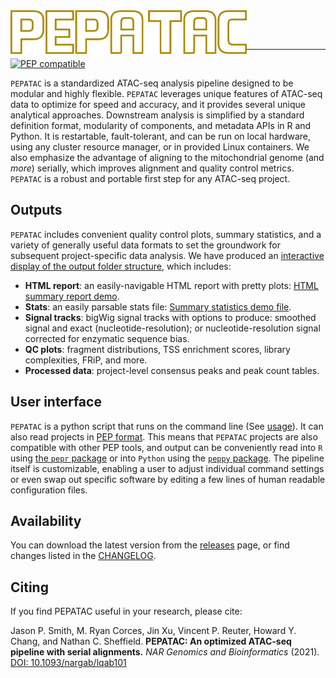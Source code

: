 <img src="img/pepatac_logo_white.svg" alt="pepatac logo" height="70" align="left"/>

<br></br>

---

[![PEP compatible](https://pepkit.github.io/img/PEP-compatible-green.svg)](https://pepkit.github.io)

`PEPATAC` is a standardized ATAC-seq analysis pipeline designed to be modular and highly flexible. `PEPATAC` leverages unique features of ATAC-seq data to optimize for speed and accuracy, and it provides several unique analytical approaches. Downstream analysis is simplified by a standard definition format, modularity of components, and metadata APIs in R and Python. It is restartable, fault-tolerant, and can be run on local hardware, using any cluster resource manager, or in provided Linux containers. We also emphasize the advantage of aligning to the mitochondrial genome (and *more*) serially, which improves alignment and quality control metrics. `PEPATAC` is a robust and portable first step for any ATAC-seq project.

## Outputs

`PEPATAC` includes convenient quality control plots, summary statistics, and a variety of generally useful data formats to set the groundwork for subsequent project-specific data analysis. We have produced an [interactive display of the output folder structure](browse_output/), which includes:

- **HTML report**: an easily-navigable HTML report with pretty plots: [HTML summary report demo](files/examples/tutorial/PEPATAC_summary.html).
- **Stats**: an easily parsable stats file: [Summary statistics demo file](files/examples/tutorial/PEPATAC_stats_summary.tsv).
- **Signal tracks**: bigWig signal tracks with options to produce: smoothed signal and exact (nucleotide-resolution); or nucleotide-resolution signal corrected for enzymatic sequence bias.
- **QC plots**: fragment distributions, TSS enrichment scores, library complexities, FRiP, and more.
- **Processed data**: project-level consensus peaks and peak count tables.

## User interface

`PEPATAC` is a python script that runs on the command line (See [usage](usage)). It can also read projects in [PEP format](https://pepkit.github.io/). This means that `PEPATAC` projects are also compatible with other PEP tools, and output can be conveniently read into `R` using [the `pepr` package](http://code.databio.org/pepr/) or into `Python` using the [`peppy` package](https://peppy.readthedocs.io/en/latest/). The pipeline itself is customizable, enabling a user to adjust individual command settings or even swap out specific software by editing a few lines of human readable configuration files.

## Availability

You can download the latest version from the [releases](https://github.com/databio/PEPATAC/releases) page, or find changes listed in the [CHANGELOG](changelog).

## Citing

If you find PEPATAC useful in your research, please cite: 

Jason P. Smith, M. Ryan Corces, Jin Xu, Vincent P. Reuter, Howard Y. Chang, and Nathan C. Sheffield. <b>PEPATAC: An optimized ATAC-seq pipeline with serial alignments.</b> <i>NAR Genomics and Bioinformatics</i> (2021). <a href="https://doi.org/10.1093/nargab/lqab101">DOI: 10.1093/nargab/lqab101</a>

